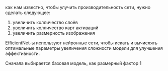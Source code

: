 как нам известно, чтобы улучить производительность сети, нужно сделать следующее:
1) увеличить колличество слоёв
2) увеличить колличество карт активаций
3) увеличить размерность изображения

EfficientNet-ы используют нейронные сети, чтобы искать и вычислять оптимальные параметры увеличения сложности модели для улучшения эффективности.

Сначала выбирается базовая модель, как размерный фактор 1